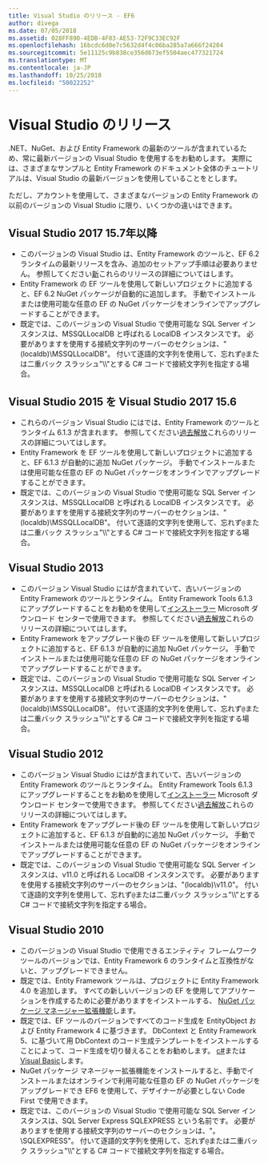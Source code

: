 ```yaml
---
title: Visual Studio のリリース - EF6
author: divega
ms.date: 07/05/2018
ms.assetid: 028FF890-4EDB-4F03-AE53-72F9C33EC92F
ms.openlocfilehash: 16bcdc6d0e7c5632d4f4c06ba285a7a666f24204
ms.sourcegitcommit: 5e11125c9b838ce356d673ef5504aec477321724
ms.translationtype: MT
ms.contentlocale: ja-JP
ms.lasthandoff: 10/25/2018
ms.locfileid: "50022252"
---
```

# <a name="visual-studio-releases"></a>Visual Studio のリリース

.NET、NuGet、および Entity Framework の最新のツールが含まれているため、常に最新バージョンの Visual Studio を使用するをお勧めします。
実際には、さまざまなサンプルと Entity Framework のドキュメント全体のチュートリアルは、Visual Studio の最新バージョンを使用していることをとします。

ただし、アカウントを使用して、さまざまなバージョンの Entity Framework の以前のバージョンの Visual Studio に限り、いくつかの違いはできます。

## <a name="visual-studio-2017-157-and-newer"></a>Visual Studio 2017 15.7年以降

- このバージョンの Visual Studio は、Entity Framework のツールと、EF 6.2 ランタイムの最新リリースを含み、追加のセットアップ手順は必要ありません。
参照してください[新](~/ef6/what-is-new/index.md)これらのリリースの詳細についてはします。
- Entity Framework の EF ツールを使用して新しいプロジェクトに追加すると、EF 6.2 NuGet パッケージが自動的に追加します。
手動でインストールまたは使用可能な任意の EF の NuGet パッケージをオンラインでアップグレードすることができます。
- 既定では、このバージョンの Visual Studio で使用可能な SQL Server インスタンスは、MSSQLLocalDB と呼ばれる LocalDB インスタンスです。
必要がありますを使用する接続文字列のサーバーのセクションは、"(localdb)\\MSSQLLocalDB"。
付いて逐語的文字列を使用して、忘れず`@`または二重バック スラッシュ"\\\\"とする C# コードで接続文字列を指定する場合。  


## <a name="visual-studio-2015-to-visual-studio-2017-156"></a>Visual Studio 2015 を Visual Studio 2017 15.6

- これらのバージョン Visual Studio にはでは、Entity Framework のツールとランタイム 6.1.3 が含まれます。
参照してください[過去解放](~/ef6/what-is-new/past-releases.md#ef-613)これらのリリースの詳細についてはします。
- Entity Framework を EF ツールを使用して新しいプロジェクトに追加すると、EF 6.1.3 が自動的に追加 NuGet パッケージ。
手動でインストールまたは使用可能な任意の EF の NuGet パッケージをオンラインでアップグレードすることができます。
- 既定では、このバージョンの Visual Studio で使用可能な SQL Server インスタンスは、MSSQLLocalDB と呼ばれる LocalDB インスタンスです。
必要がありますを使用する接続文字列のサーバーのセクションは、"(localdb)\\MSSQLLocalDB"。
付いて逐語的文字列を使用して、忘れず`@`または二重バック スラッシュ"\\\\"とする C# コードで接続文字列を指定する場合。  


## <a name="visual-studio-2013"></a>Visual Studio 2013
- このバージョン Visual Studio にはが含まれていて、古いバージョンの Entity Framework のツールとランタイム。
Entity Framework Tools 6.1.3 にアップグレードすることをお勧めを使用して[インストーラー](https://www.microsoft.com/download/details.aspx?id=40762) Microsoft ダウンロード センターで使用できます。
参照してください[過去解放](~/ef6/what-is-new/past-releases.md#ef-613)これらのリリースの詳細についてはします。
- Entity Framework をアップグレード後の EF ツールを使用して新しいプロジェクトに追加すると、EF 6.1.3 が自動的に追加 NuGet パッケージ。
手動でインストールまたは使用可能な任意の EF の NuGet パッケージをオンラインでアップグレードすることができます。
- 既定では、このバージョンの Visual Studio で使用可能な SQL Server インスタンスは、MSSQLLocalDB と呼ばれる LocalDB インスタンスです。
必要がありますを使用する接続文字列のサーバーのセクションは、"(localdb)\\MSSQLLocalDB"。
付いて逐語的文字列を使用して、忘れず`@`または二重バック スラッシュ"\\\\"とする C# コードで接続文字列を指定する場合。  

## <a name="visual-studio-2012"></a>Visual Studio 2012

- このバージョン Visual Studio にはが含まれていて、古いバージョンの Entity Framework のツールとランタイム。
Entity Framework Tools 6.1.3 にアップグレードすることをお勧めを使用して[インストーラー](https://www.microsoft.com/download/details.aspx?id=40762) Microsoft ダウンロード センターで使用できます。
参照してください[過去解放](~/ef6/what-is-new/past-releases.md#ef-613)これらのリリースの詳細についてはします。
- Entity Framework をアップグレード後の EF ツールを使用して新しいプロジェクトに追加すると、EF 6.1.3 が自動的に追加 NuGet パッケージ。
手動でインストールまたは使用可能な任意の EF の NuGet パッケージをオンラインでアップグレードすることができます。
- 既定では、このバージョンの Visual Studio で使用可能な SQL Server インスタンスは、v11.0 と呼ばれる LocalDB インスタンスです。
必要がありますを使用する接続文字列のサーバーのセクションは、"(localdb)\\v11.0"。
付いて逐語的文字列を使用して、忘れず`@`または二重バック スラッシュ"\\\\"とする C# コードで接続文字列を指定する場合。  

## <a name="visual-studio-2010"></a>Visual Studio 2010

- このバージョンの Visual Studio で使用できるエンティティ フレームワーク ツールのバージョンでは、Entity Framework 6 のランタイムと互換性がないと、アップグレードできません。
- 既定では、Entity Framework ツールは、プロジェクトに Entity Framework 4.0 を追加します。
すべての新しいバージョンの EF を使用してアプリケーションを作成するために必要がありますをインストールする、 [NuGet パッケージ マネージャー拡張機能](https://marketplace.visualstudio.com/items?itemName=NuGetTeam.NuGetPackageManager)します。
- 既定では、EF ツールのバージョンですべてのコード生成を EntityObject および Entity Framework 4 に基づきます。
DbContext と Entity Framework 5、に基づいて用 DbContext のコード生成テンプレートをインストールすることによって、コード生成を切り替えることをお勧めします。 [c#](https://marketplace.visualstudio.com/items?itemName=EntityFrameworkTeam.EF5xDbContextGeneratorforC)または[Visual Basic](https://marketplace.visualstudio.com/items?itemName=EntityFrameworkTeam.EF5xDbContextGeneratorforVBNET)します。
- NuGet パッケージ マネージャー拡張機能をインストールすると、手動でインストールまたはオンラインで利用可能な任意の EF の NuGet パッケージをアップグレードでき EF6 を使用して、デザイナーが必要としない Code First で使用できます。
- 既定では、このバージョンの Visual Studio で使用可能な SQL Server インスタンスは、SQL Server Express SQLEXPRESS という名前です。
必要がありますを使用する接続文字列のサーバーのセクションは、"。\\SQLEXPRESS"。
付いて逐語的文字列を使用して、忘れず`@`または二重バック スラッシュ"\\\\"とする C# コードで接続文字列を指定する場合。
